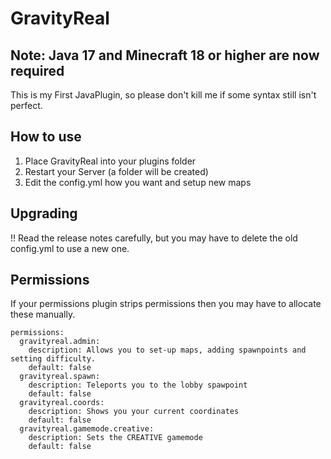 # GravityReal

## Note: Java 17 and Minecraft 18 or higher are now required

This is my First JavaPlugin, so please don't kill me if some syntax still isn't perfect.

## How to use
1. Place GravityReal into your plugins folder
2. Restart your Server (a folder will be created)
3. Edit the config.yml how you want and setup new maps

## Upgrading

!! Read the release notes carefully, but you may have to delete the old config.yml to use a new one.

## Permissions
If your permissions plugin strips permissions then you may have to allocate these manually.

```
permissions:    
  gravityreal.admin:
    description: Allows you to set-up maps, adding spawnpoints and setting difficulty.
    default: false
  gravityreal.spawn:
    description: Teleports you to the lobby spawpoint
    default: false
  gravityreal.coords:
    description: Shows you your current coordinates
    default: false
  gravityreal.gamemode.creative:
    description: Sets the CREATIVE gamemode
    default: false
```

<!-- <p>&nbsp;</p> -->

<!-- <p align="center">
  <img src="https://i.postimg.cc/rwc1sC5L/photo-2020-02-16-18-03-40.jpg">
</p> -->

<!-- <p align="center">We decided to use GitHub for simplicity but the maximum of collaborators is 3 people.</p> -->
